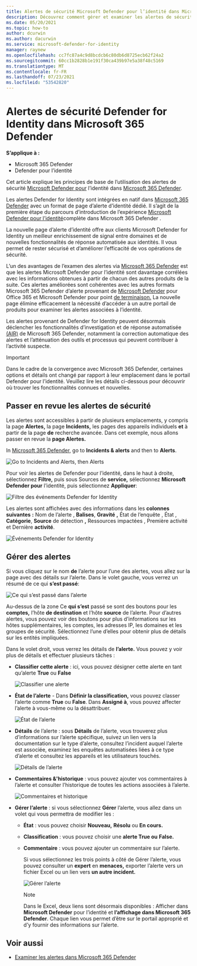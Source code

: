 ```yaml
---
title: Alertes de sécurité Microsoft Defender pour l’identité dans Microsoft 365 Defender
description: Découvrez comment gérer et examiner les alertes de sécurité émises par Microsoft Defender pour l’identité dans Microsoft 365 Defender
ms.date: 05/20/2021
ms.topic: how-to
author: dcurwin
ms.author: dacurwin
ms.service: microsoft-defender-for-identity
manager: raynew
ms.openlocfilehash: cc7fc87a4c9d8bcdcb6c80db6d8725ecb62f24a2
ms.sourcegitcommit: 60cc1b2828b1e191f30ca439b97e5a38f48c5169
ms.translationtype: MT
ms.contentlocale: fr-FR
ms.lasthandoff: 07/23/2021
ms.locfileid: "53542820"
---
```

# <a name="defender-for-identity-security-alerts-in-microsoft-365-defender"></a>Alertes de sécurité Defender for Identity dans Microsoft 365 Defender

**S’applique à :**

- Microsoft 365 Defender
- Defender pour l’identité

Cet article explique les principes de base de l’utilisation des alertes de sécurité [Microsoft Defender pour](/defender-for-identity) l’identité dans [Microsoft 365 Defender](/microsoft-365/security/defender/overview-security-center).

Les alertes Defender for Identity sont intégrées en natif dans [Microsoft 365 Defender](https://security.microsoft.com) avec un format de page d’alerte d’identité dédié. Il s’agit de la première étape du parcours d’introduction de l’expérience [Microsoft Defender pour l’identité](/defender-for-identity/defender-for-identity-in-microsoft-365-defender)complète dans Microsoft 365 Defender .

La nouvelle page d’alerte d’identité offre aux clients Microsoft Defender for Identity un meilleur enrichissement de signal entre domaines et de nouvelles fonctionnalités de réponse automatisée aux identités. Il vous permet de rester sécurisé et d’améliorer l’efficacité de vos opérations de sécurité.

L’un des avantages de l’examen des alertes via [Microsoft 365 Defender](/microsoft-365/security/defender/microsoft-365-defender) est que les alertes Microsoft Defender pour l’identité sont davantage corrélées avec les informations obtenues à partir de chacun des autres produits de la suite. Ces alertes améliorées sont cohérentes avec les autres formats Microsoft 365 Defender d’alerte provenant de [Microsoft Defender](/microsoft-365/security/office-365-security) pour Office 365 et Microsoft Defender pour point [de terminaison.](/microsoft-365/security/defender-endpoint) La nouvelle page élimine efficacement la nécessité d’accéder à un autre portail de produits pour examiner les alertes associées à l’identité.

Les alertes provenant de Defender for Identity peuvent désormais déclencher les fonctionnalités d’investigation et de réponse automatisée [(AIR)](/microsoft-365/security/defender/m365d-autoir) de Microsoft 365 Defender, notamment la correction automatique des alertes et l’atténuation des outils et processus qui peuvent contribuer à l’activité suspecte.

> [!IMPORTANT]
> Dans le cadre de la convergence avec Microsoft 365 Defender, certaines options et détails ont changé par rapport à leur emplacement dans le portail Defender pour l’identité. Veuillez lire les détails ci-dessous pour découvrir où trouver les fonctionnalités connues et nouvelles.

## <a name="review-security-alerts"></a>Passer en revue les alertes de sécurité

Les alertes sont accessibles à partir de plusieurs emplacements, y compris la page **Alertes,** la page **Incidents,** les pages des appareils individuels **et** à partir de la page **de** recherche avancée. Dans cet exemple, nous allons passer en revue la **page Alertes.**

In [Microsoft 365 Defender](https://security.microsoft.com/), go to **Incidents & alerts** and then to **Alerts**.

![Go to Incidents and Alerts, then Alerts](../../media/defender-identity/incidents-alerts.png)

Pour voir les alertes de Defender pour l’identité, dans le haut à droite, sélectionnez **Filtre,** puis sous Sources de **service,** sélectionnez **Microsoft Defender pour** l’identité, puis sélectionnez **Appliquer**:

![Filtre des événements Defender for Identity](../../media/defender-identity/filter-defender-for-identity.png)

Les alertes sont affichées avec des informations dans les **colonnes suivantes** **:** Nom de l’alerte , **Balises**, **Gravité** **,** État de l’enquête , État , **Catégorie**, **Source** de détection **,** Ressources impactées , Première activité et Dernière **activité**. 

![Événements Defender for Identity](../../media/defender-identity/filtered-alerts.png)

## <a name="manage-alerts"></a>Gérer des alertes

Si vous cliquez sur le nom **de** l’alerte pour l’une des alertes, vous allez sur la page avec des détails sur l’alerte. Dans le volet gauche, vous verrez un résumé de ce qui **s’est passé**:

![Ce qui s’est passé dans l’alerte](../../media/defender-identity/what-happened.png)

Au-dessus de la zone Ce **qui s’est** passé se sont des boutons pour les **comptes,** l’hôte **de destination** et l’hôte **source** de l’alerte. Pour d’autres alertes, vous pouvez voir des boutons pour plus d’informations sur les hôtes supplémentaires, les comptes, les adresses IP, les domaines et les groupes de sécurité. Sélectionnez l’une d’elles pour obtenir plus de détails sur les entités impliquées.

Dans le volet droit, vous verrez les détails de **l’alerte.** Vous pouvez y voir plus de détails et effectuer plusieurs tâches :

- **Classifier cette alerte** : ici, vous pouvez désigner cette alerte en tant qu’alerte **True** ou **False**

    ![Classifier une alerte](../../media/defender-identity/classify-alert.png)

- **État de l’alerte** - Dans **Définir la classification,** vous pouvez classer l’alerte comme **True** ou **False**. Dans **Assigné à**, vous pouvez affecter l’alerte à vous-même ou la désattribuer.

    ![État de l’alerte](../../media/defender-identity/alert-state.png)

- **Détails** de l’alerte : sous **Détails** de l’alerte, vous trouverez plus d’informations sur l’alerte spécifique, suivez un lien vers la documentation sur le type d’alerte, consultez l’incident auquel l’alerte est associée, examinez les enquêtes automatisées liées à ce type d’alerte et consultez les appareils et les utilisateurs touchés.

    ![Détails de l’alerte](../../media/defender-identity/alert-details.png)

- **Commentaires &'historique** : vous pouvez ajouter vos commentaires à l’alerte et consulter l’historique de toutes les actions associées à l’alerte.

    ![Commentaires et historique](../../media/defender-identity/comments-history.png)

- **Gérer l’alerte** : si vous sélectionnez **Gérer** l’alerte, vous allez dans un volet qui vous permettra de modifier les :
  - **État** : vous pouvez choisir **Nouveau,** **Résolu** ou **En cours.**
  - **Classification** : vous pouvez choisir une **alerte True ou** **False.**
  - **Commentaire** : vous pouvez ajouter un commentaire sur l’alerte.

    Si vous sélectionnez les trois points à côté de Gérer l’alerte, vous pouvez consulter un **expert** en **menaces,** exporter l’alerte vers un fichier Excel ou un lien vers **un autre incident.**

    ![Gérer l’alerte](../../media/defender-identity/manage-alert.png)

    > [!NOTE]
    > Dans le Excel, deux liens sont désormais disponibles : Afficher dans **Microsoft Defender** pour l’identité et **l’affichage dans Microsoft 365 Defender**. Chaque lien vous permet d’être sur le portail approprié et d’y fournir des informations sur l’alerte.

## <a name="see-also"></a>Voir aussi

- [Examiner les alertes dans Microsoft 365 Defender](../defender/investigate-alerts.md)
